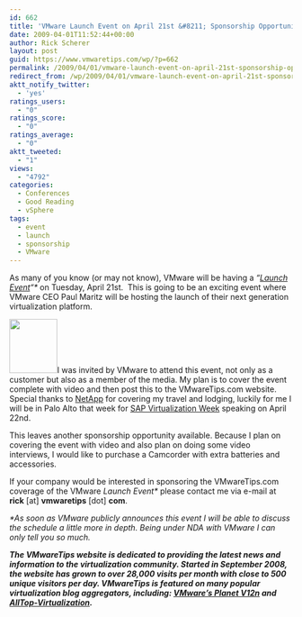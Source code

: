 ```yaml
---
id: 662
title: 'VMware Launch Event on April 21st &#8211; Sponsorship Opportunities Available'
date: 2009-04-01T11:52:44+00:00
author: Rick Scherer
layout: post
guid: https://www.vmwaretips.com/wp/?p=662
permalink: /2009/04/01/vmware-launch-event-on-april-21st-sponsorship-opportunities-available/
redirect_from: /wp/2009/04/01/vmware-launch-event-on-april-21st-sponsorship-opportunities-available/
aktt_notify_twitter:
  - 'yes'
ratings_users:
  - "0"
ratings_score:
  - "0"
ratings_average:
  - "0"
aktt_tweeted:
  - "1"
views:
  - "4792"
categories:
  - Conferences
  - Good Reading
  - vSphere
tags:
  - event
  - launch
  - sponsorship
  - VMware
---
```

As many of you know (or may not know), VMware will be having a _&#8220;<a href="http://searchservervirtualization.techtarget.com/news/article/0,289142,sid94_gci1352538,00.html" target="_blank">Launch Event</a>&#8220;*_ on Tuesday, April 21st.  This is going to be an exciting event where VMware CEO Paul Maritz will be hosting the launch of their next generation virtualization platform.



[<img class="alignright size-full wp-image-663" title="netapp-logo" src="https://www.vmwaretips.com/wp-content/uploads/2009/04/netapp-logo.jpg" alt="" width="85" height="96" />](https://www.vmwaretips.com/wp-content/uploads/2009/04/netapp-logo.jpg)I was invited by VMware to attend this event, not only as a customer but also as a member of the media. My plan is to cover the event complete with video and then post this to the VMwareTips.com website. Special thanks to <a href="http://www.netapp.com" target="_blank">NetApp</a> for covering my travel and lodging, luckily for me I will be in Palo Alto that week for <a href="https://www.vmwaretips.com/wp/2009/02/08/sap-virtualization-week-2009/" target="_blank">SAP Virtualization Week</a> speaking on April 22nd.

This leaves another sponsorship opportunity available. Because I plan on covering the event with video and also plan on doing some video interviews, I would like to purchase a Camcorder with extra batteries and accessories.

If your company would be interested in sponsoring the VMwareTips.com coverage of the VMware _Launch Event*_ please contact me via e-mail at **rick** [at] **vmwaretips** [dot] **com**.

_*As soon as VMware publicly announces this event I will be able to discuss the schedule a little more in depth. Being under NDA with VMware I can only tell you so much._

**_The VMwareTips website is dedicated to providing the latest news and information to the virtualization community. Started in September 2008, the website has grown to over 28,000 visits per month with close to 500 unique visitors per day. VMwareTips is featured on many popular virtualization blog aggregators, including: <a href="http://www.vmware.com/vmtn/planet/v12n/" target="_blank">VMware&#8217;s Planet V12n</a> and <a href="http://virtualization.alltop.com/" target="_blank">AllTop-Virtualization</a>._**